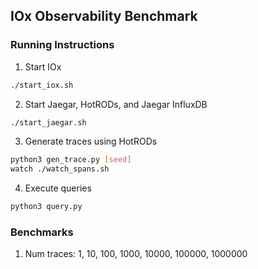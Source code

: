 ## IOx Observability Benchmark

### Running Instructions

1. Start IOx
```bash
./start_iox.sh
```

2. Start Jaegar, HotRODs, and Jaegar InfluxDB
```bash
./start_jaegar.sh
```

3. Generate traces using HotRODs
```bash
python3 gen_trace.py [seed]
watch ./watch_spans.sh
```

4. Execute queries
```bash
python3 query.py
```


### Benchmarks

1. Num traces: 1, 10, 100, 1000, 10000, 100000, 1000000